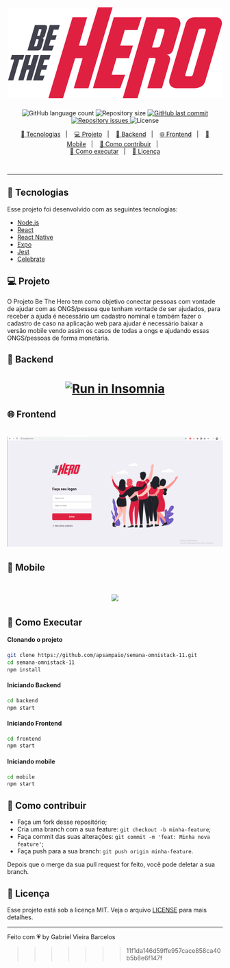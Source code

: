 <h1 align="center">
    <img title="#delicinha" src="logo.svg" />
</h1>

<p align="center">
  <img alt="GitHub language count" src="https://img.shields.io/github/languages/count/GabrielBarcelos1/BeTheHero">

  <img alt="Repository size" src="https://img.shields.io/github/repo-size/GabrielBarcelos1/BeTheHero">
  
  <a href="https://github.com/GabrielBarcelos1/BeTheHero/commits/master">
    <img alt="GitHub last commit" src="https://img.shields.io/github/last-commit/GabrielBarcelos1/BeTheHero">
  </a>

  <a href="https://github.com/GabrielBarcelos1/BeTheHero/issues">
    <img alt="Repository issues" src="https://img.shields.io/github/issues/GabrielBarcelos1/BeTheHero">
  </a>

  <img alt="License" src="https://img.shields.io/badge/license-MIT-brightgreen">
</p>

<p align="center">
  <a href="#rocket-tecnologias">🚀 Tecnologias</a>&nbsp;&nbsp;&nbsp;|&nbsp;&nbsp;&nbsp;
  <a href="#-projeto">💻 Projeto</a>&nbsp;&nbsp;&nbsp;|&nbsp;&nbsp;&nbsp;
  <a href="#-backend">🔨 Backend</a>&nbsp;&nbsp;&nbsp;|&nbsp;&nbsp;&nbsp;
  <a href="#-frontend">🌐 Frontend</a>&nbsp;&nbsp;&nbsp;|&nbsp;&nbsp;&nbsp;
  <a href="#-mobile">📱 Mobile</a>&nbsp;&nbsp;&nbsp;|&nbsp;&nbsp;&nbsp;
  <a href="#-como-contribuir">🤔 Como contribuir</a>&nbsp;&nbsp;&nbsp;|&nbsp;&nbsp;&nbsp;<br>
  <a href="#-como-executar">🔖 Como executar</a>&nbsp;&nbsp;&nbsp;|&nbsp;&nbsp;&nbsp;
    <a href="#memo-licença">🧾 Licença</a>
</p>

<br>

<!-- <p align="center">
  <img alt="Semana OmniStack" src=".github/devradar.png" width="100%">
</p> -->

---

## 🚀 Tecnologias

Esse projeto foi desenvolvido com as seguintes tecnologias:

- [Node.js](https://nodejs.org/en/)
- [React](https://reactjs.org)
- [React Native](https://facebook.github.io/react-native/)
- [Expo](https://expo.io/)
- [Jest](https://jestjs.io/)
- [Celebrate](https://github.com/arb/celebrate)

## 💻 Projeto
O Projeto Be The Hero tem como objetivo conectar pessoas com vontade de ajudar com as ONGS/pessoa que tenham vontade de ser ajudados, para receber a ajuda é necessário um cadastro nominal e também fazer o cadastro de caso na aplicação web para ajudar é necessário baixar a versão mobile vendo assim os casos de todas a ongs e ajudando essas ONGS/pessoas de forma monetária.
## 🔨 Backend
<h1 align="center">
<a href="https://insomnia.rest/run/?label=BeTheHero&uri=https%3A%2F%2Fgithub.com%2FGabrielBarcelos1%2FBeTheHero%2Fblob%2Fmaster%2FInsomnia-All_2020-03-28.json" target="_blank"><img src="https://insomnia.rest/images/run.svg" alt="Run in Insomnia"></a>
</h1>

## 🌐 Frontend
<h1 align="center">
    <img  src="https://github.com/GabrielBarcelos1/BeTheHero/blob/master/Bethehero.gif" />
</h1>

## 📱 Mobile
<h1 align="center">
    <img src="https://github.com/GabrielBarcelos1/BeTheHero/blob/master/BeTheHeroMobile.gif" />
</h1>
<a href="https://github.com/GabrielBarcelos1/BeTheHero/blob/master/BeTheHeroMobile.gif"><a/>
    
## 🔖 Como Executar

#### Clonando o projeto
```sh
git clone https://github.com/apsampaio/semana-omnistack-11.git
cd semana-omnistack-11
npm install
```
#### Iniciando Backend
```sh
cd backend
npm start
```
#### Iniciando Frontend
```sh
cd frontend
npm start
```
#### Iniciando mobile
```sh
cd mobile
npm start
```

## 🤔 Como contribuir

- Faça um fork desse repositório;
- Cria uma branch com a sua feature: `git checkout -b minha-feature`;
- Faça commit das suas alterações: `git commit -m 'feat: Minha nova feature'`;
- Faça push para a sua branch: `git push origin minha-feature`.

Depois que o merge da sua pull request for feito, você pode deletar a sua branch.


## 🧾 Licença

Esse projeto está sob a licença MIT. Veja o arquivo [LICENSE](LICENSE.md) para mais detalhes.

---

Feito com 💗 by Gabriel Vieira Barcelos
>>>>>>> 11f1da146d59ffe957cace858ca40b5b8e6f147f

